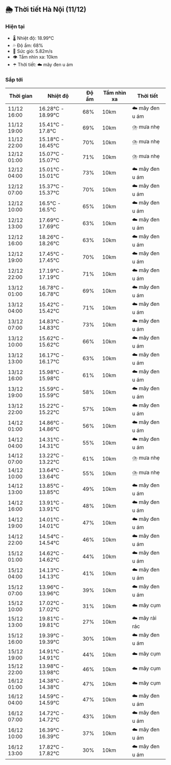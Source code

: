 ## 🌦️ Thời tiết Hà Nội (11/12)

### Hiện tại

- 🌡️ Nhiệt độ: 18.99℃
- 💦 Độ ẩm: 68%
- 💨 Sức gió: 5.82m/s
- 👁️ Tầm nhìn xa: 10km
- ☂️ Thời tiết: ☁️ mây đen u ám

### Sắp tới

| Thời gian | Nhiệt độ | Độ ẩm | Tầm nhìn xa | Thời tiết |
| --- | --- | --- | --- | --- |
| 11/12 16:00 | 16.28℃ - 18.99℃ | 68% | 10km | ☁️ mây đen u ám |
| 11/12 19:00 | 15.41℃ - 17.8℃ | 69% | 10km | ⛈️ mưa nhẹ |
| 11/12 22:00 | 15.18℃ - 16.45℃ | 70% | 10km | ⛈️ mưa nhẹ |
| 12/12 01:00 | 15.07℃ - 15.07℃ | 71% | 10km | ⛈️ mưa nhẹ |
| 12/12 04:00 | 15.01℃ - 15.01℃ | 73% | 10km | ☁️ mây đen u ám |
| 12/12 07:00 | 15.37℃ - 15.37℃ | 70% | 10km | ☁️ mây đen u ám |
| 12/12 10:00 | 16.5℃ - 16.5℃ | 65% | 10km | ☁️ mây đen u ám |
| 12/12 13:00 | 17.69℃ - 17.69℃ | 63% | 10km | ☁️ mây đen u ám |
| 12/12 16:00 | 18.26℃ - 18.26℃ | 63% | 10km | ☁️ mây đen u ám |
| 12/12 19:00 | 17.45℃ - 17.45℃ | 70% | 10km | ☁️ mây đen u ám |
| 12/12 22:00 | 17.19℃ - 17.19℃ | 71% | 10km | ☁️ mây đen u ám |
| 13/12 01:00 | 16.78℃ - 16.78℃ | 69% | 10km | ☁️ mây đen u ám |
| 13/12 04:00 | 15.42℃ - 15.42℃ | 71% | 10km | ☁️ mây đen u ám |
| 13/12 07:00 | 14.83℃ - 14.83℃ | 73% | 10km | ☁️ mây đen u ám |
| 13/12 10:00 | 15.62℃ - 15.62℃ | 66% | 10km | ☁️ mây đen u ám |
| 13/12 13:00 | 16.17℃ - 16.17℃ | 63% | 10km | ☁️ mây đen u ám |
| 13/12 16:00 | 15.98℃ - 15.98℃ | 61% | 10km | ☁️ mây đen u ám |
| 13/12 19:00 | 15.59℃ - 15.59℃ | 58% | 10km | ☁️ mây đen u ám |
| 13/12 22:00 | 15.22℃ - 15.22℃ | 57% | 10km | ☁️ mây đen u ám |
| 14/12 01:00 | 14.86℃ - 14.86℃ | 56% | 10km | ☁️ mây đen u ám |
| 14/12 04:00 | 14.31℃ - 14.31℃ | 55% | 10km | ☁️ mây đen u ám |
| 14/12 07:00 | 13.22℃ - 13.22℃ | 61% | 10km | ⛈️ mưa nhẹ |
| 14/12 10:00 | 13.64℃ - 13.64℃ | 55% | 10km | ⛈️ mưa nhẹ |
| 14/12 13:00 | 13.85℃ - 13.85℃ | 49% | 10km | ☁️ mây đen u ám |
| 14/12 16:00 | 13.91℃ - 13.91℃ | 48% | 10km | ☁️ mây đen u ám |
| 14/12 19:00 | 14.01℃ - 14.01℃ | 47% | 10km | ☁️ mây đen u ám |
| 14/12 22:00 | 14.54℃ - 14.54℃ | 46% | 10km | ☁️ mây đen u ám |
| 15/12 01:00 | 14.62℃ - 14.62℃ | 44% | 10km | ☁️ mây đen u ám |
| 15/12 04:00 | 14.13℃ - 14.13℃ | 41% | 10km | ☁️ mây đen u ám |
| 15/12 07:00 | 13.96℃ - 13.96℃ | 39% | 10km | ☁️ mây đen u ám |
| 15/12 10:00 | 17.02℃ - 17.02℃ | 31% | 10km | ☁️ mây cụm |
| 15/12 13:00 | 19.81℃ - 19.81℃ | 27% | 10km | ☁️ mây rải rác |
| 15/12 16:00 | 19.39℃ - 19.39℃ | 30% | 10km | ☁️ mây đen u ám |
| 15/12 19:00 | 14.91℃ - 14.91℃ | 44% | 10km | ☁️ mây cụm |
| 15/12 22:00 | 13.98℃ - 13.98℃ | 46% | 10km | ☁️ mây cụm |
| 16/12 01:00 | 14.38℃ - 14.38℃ | 47% | 10km | ☁️ mây cụm |
| 16/12 04:00 | 14.59℃ - 14.59℃ | 47% | 10km | ☁️ mây đen u ám |
| 16/12 07:00 | 14.72℃ - 14.72℃ | 43% | 10km | ☁️ mây đen u ám |
| 16/12 10:00 | 16.39℃ - 16.39℃ | 37% | 10km | ☁️ mây đen u ám |
| 16/12 13:00 | 17.82℃ - 17.82℃ | 30% | 10km | ☁️ mây đen u ám |
